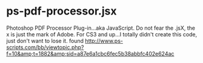ps-pdf-processor.jsx
====================

Photoshop PDF Processor Plug-in...aka JavaScript. Do not fear the .jsX, the x is just the mark of Adobe. For CS3 and up...I totally didn't create this code, just don't want to lose it. found http://www.ps-scripts.com/bb/viewtopic.php?f=10&amp;t=1882&amp;sid=a87e6a1cbc6fec5b38abbfc402e624ac
